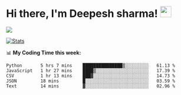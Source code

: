 # Hi there, I'm Deepesh sharma! <img src="https://raw.githubusercontent.com/MartinHeinz/MartinHeinz/master/wave.gif" width="30px">

![](https://camo.githubusercontent.com/992babdffd8c74a1502de375fbdf7e4d54773242/68747470733a2f2f6d656469612e67697068792e636f6d2f6d656469612f53576f536b4e36447854737a71494b4571762f67697068792e676966)

[![Stats](https://github-readme-stats.vercel.app/api?username=deepeshhsharma&show_icons=true&theme=radical)](https://github-readme-stats.vercel.app/api?username=deepeshhsharma&show_icons=true&theme=radical)&nbsp; &nbsp; &nbsp; &nbsp; &nbsp; &nbsp; &nbsp; &nbsp; &nbsp; &nbsp; 

📊 **My Coding Time this week:**
<!--START_SECTION:waka-->
```text
Python       5 hrs 7 mins    ███████████████▒░░░░░░░░░   61.13 % 
JavaScript   1 hr 27 mins    ████▒░░░░░░░░░░░░░░░░░░░░   17.39 % 
CSV          1 hr 13 mins    ███▓░░░░░░░░░░░░░░░░░░░░░   14.73 % 
JSON         18 mins         █░░░░░░░░░░░░░░░░░░░░░░░░   03.59 % 
Text         14 mins         ▓░░░░░░░░░░░░░░░░░░░░░░░░   02.96 % 
```
<!--END_SECTION:waka-->
